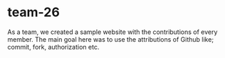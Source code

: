 # team-26
As a team, we created a sample website with the contributions of every member. The main goal here was to use the attributions of Github like; commit, fork, authorization etc. 
